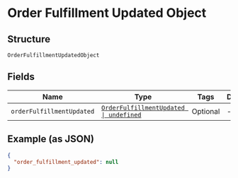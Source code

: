 
# Order Fulfillment Updated Object

## Structure

`OrderFulfillmentUpdatedObject`

## Fields

| Name | Type | Tags | Description |
|  --- | --- | --- | --- |
| `orderFulfillmentUpdated` | [`OrderFulfillmentUpdated \| undefined`](../../doc/models/order-fulfillment-updated.md) | Optional | - |

## Example (as JSON)

```json
{
  "order_fulfillment_updated": null
}
```

